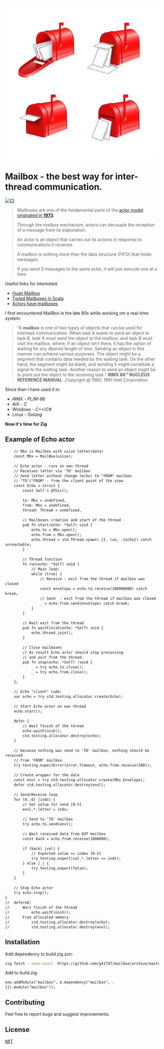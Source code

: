 ![](_logo/mailboxes.png)

# Mailbox - the best way for inter-thread communication.          

[![CI](https://github.com/g41797/yazq/actions/workflows/ci.yml/badge.svg)](https://github.com/g41797/yazq/actions/workflows/ci.yml)

> Mailboxes are one of the fundamental parts of the [actor model originated in **1973**](https://en.wikipedia.org/wiki/Actor_model). 
>
> Through the mailbox mechanism, actors can decouple the reception of a message from its elaboration.
>
> An actor is an object that carries out its actions in response to communications it receives.
>
> A mailbox is nothing more than the data structure (FIFO) that holds messages.
>
> If you send 3 messages to the same actor, it will just execute one at a time.

Useful links for interested:
- [Huan Mailbox](https://github.com/huan/mailbox)
- [Typed Mailboxes in Scala](https://www.baeldung.com/scala/typed-mailboxes)
- [Actors have mailboxes](https://www.brianstorti.com/the-actor-model/)


I first encountered MailBox in the late 80s while working om a real-time system: 

> "A **mailbox** is one of two types of objects that can be used for intertask
communication. When task A wants to send an object to task B, task A
must send the object to the mailbox, and task B must visit the mailbox,
where, if an object isn't there, it has the option of waiting for any
desired length of time. Sending an object in this manner can achieve
various purposes. The object might be a segment that contains data
needed by the waiting task. On the other hand, the segment might be
blank, and sending it might constitute a signal to the waiting task.
Another reason to send an object might be to point out the object to the
receiving task." 
> **iRMX 86™ NUCLEUS REFERENCE MANUAL** _Copyright @ 1980, 1981 Intel Corporation.

Since than I have used it in:
- iRMX      - *PL/M-86*
- AIX       - *C*
- Windows   - *C++/C#*
- Linux     - *Golang*

**Now it's time for Zig**


## Example of Echo actor

```zig
    // Mbx is Mailbox with usize letter(data)
    const Mbx = MailBox(usize);

    // Echo actor - runs on own thread
    // Receives letter via 'TO' mailbox
    // Send letter without change (echo) to "FROM" mailbox
    // "TO"/"FROM" - from the client point of the view
    const Echo = struct {
        const Self = @This();

        to: Mbx = undefined,
        from: Mbx = undefined,
        thread: Thread = undefined,

        // Mailboxes creation and start of the thread
        pub fn start(echo: *Self) void {
            echo.to = Mbx.open();
            echo.from = Mbx.open();
            echo.thread = std.Thread.spawn(.{}, run, .{echo}) catch unreachable;
        }

        // Thread function
        fn run(echo: *Self) void {
            // Main loop:
            while (true) {
                // Receive - exit from the thread if mailbox was closed
                const envelope = echo.to.receive(100000000) catch break;
                // Send  - exit from the thread if mailbox was closed
                _ = echo.from.send(envelope) catch break;
            }
        }

        // Wait exit from the thread
        pub fn waitFinish(echo: *Self) void {
            echo.thread.join();
        }

        // Close mailboxes
        // As result Echo actor should stop processing
        // and exit from the thread.
        pub fn stop(echo: *Self) !void {
            _ = try echo.to.close();
            _ = try echo.from.close();
        }
    };

    // Echo "client" code:
    var echo = try std.testing.allocator.create(Echo);

    // Start Echo actor on own thread
    echo.start();

    defer {
        // Wait finish of the thread
        echo.waitFinish();
        std.testing.allocator.destroy(echo);
    }

    // because nothing was send to 'TO' mailbox, nothing should be received
    // from 'FROM' mailbox
    try testing.expectError(error.Timeout, echo.from.receive(100));

    // Create wrapper for the data
    const envl = try std.testing.allocator.create(Mbx.Envelope);
    defer std.testing.allocator.destroy(envl);

    // Send/Receive loop
    for (0..6) |indx| {
        // Set value for send [0-5]
        envl.*.letter = indx;

        // Send to 'TO' mailbox
        try echo.to.send(envl);

        // Wait received data from OUT mailbox
        const back = echo.from.receive(1000000);

        if (back) |val| {
            // Expected value == index [0-5]
            try testing.expect(val.*.letter == indx);
        } else |_| {
            try testing.expect(false);
        }
    }

    // Stop Echo actor
    try echo.stop();
}
//  defered:
//      Wait finish of the thread
//          echo.waitFinish();
//      Free allocated memory:
//          std.testing.allocator.destroy(echo);
//          std.testing.allocator.destroy(envl);
```

## Installation

Add dependency to build.zig.zon:
```bash
zig fetch --save-exact  https://github.com/g41797/mailbox/archive/master.tar.gz
```

Add to build.zig:
```zig
exe.addModule("mailbox", b.dependency("mailbox", .{}).module("mailbox"));
```

## Contributing

Feel free to report bugs and suggest improvements.

## License

[MIT](LICENSE)




